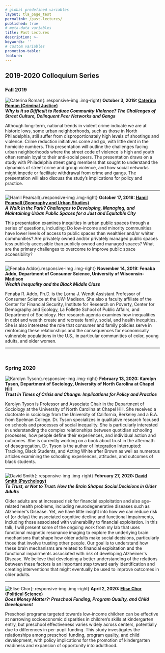```yaml
---
# global predefined variables
layout: tla_page_test
permalink: /past-lectures/
published: true
# meta-data variables
title: Past Lectures
description: >-
keywords: ''
# custom variables
promotion-table: 
feature: 
---
```

## 2019-2020 Colloquium Series

### Fall 2019

![Caterina Roman]({{site.baseurl}}/media/resizedcaterinaroman.jpg){:.responsive-img .img-right}
**October 3, 2019: [Caterina Roman (Criminal Justice)](https://liberalarts.temple.edu/academics/faculty/roman-caterina)**<br>
**_Why is it so Difficult to Reduce Community Violence?  The Challenges of Street Culture, Delinquent Peer Networks and Gangs_**<br>

Although long-term, national trends in violent crime indicate we are at historic lows, some urban neighborhoods, such as those in North Philadelphia, still suffer from disproportionately high levels of shootings and violence. Crime reduction initiatives come and go, with little dent in the homicide numbers. This presentation will outline the challenges facing urban neighborhoods where the street code of violence is high and youth often remain loyal to their anti-social peers. The presentation draws on a study with Philadelphia street gang members that sought to understand the dynamics of street crime and group violence, and how social networks might impede or facilitate withdrawal from crime and gangs. The presentation will also discuss the study’s implications for policy and practice.

___

![Hamil Pearsall]({{site.baseurl}}/media/resizedhamilpearsall.jpg){:.responsive-img .img-right}
**October 17, 2019: [Hamil Pearsall (Geography and Urban Studies)](https://liberalarts.temple.edu/academics/faculty/pearsall-hamil)**<br>
**_A Walk in the Park? Challenges to Developing, Managing, and Maintaining Urban Public Spaces for a Just and Equitable City_**<br>

This presentation examines inequities in urban public spaces through a series of questions, including: Do low-income and minority communities have lower levels of access to public spaces than wealthier and/or whiter communities? Are privately owned and/or privately managed public spaces less publicly accessible than publicly owned and managed spaces? What are the primary challenges to overcome to improve public space accessibility?

___

![Fenaba Addo]({{site.baseurl}}/media/resizedAddo.jpg){:.responsive-img .img-right}
**November 14, 2019: Fenaba Addo, Department of Consumer Science, University of Wisconsin-Madison**<br>
**_Wealth Inequality and the Black Middle Class_**<br>

Fenaba R. Addo, Ph.D. is the Lorna J. Wendt Assistant Professor of Consumer Science at the UW-Madison. She also a faculty affiliate of the Center for Financial Security, Institute for Research on Poverty, Center for Demography and Ecology,  La Follette School of Public Affairs, and Department of Sociology. Her research agenda examines how inequalities in debt and wealth create and recreate family, social, and health inequities. She is also interested the role that consumer and family policies serve in reinforcing these relationships and the consequences for economically vulnerable populations in the U.S., in particular communities of color, young adults, and older women.

___
 
### Spring 2020

![Karolyn Tyson]({{site.baseurl}}/media/resizedTyson.jpg){:.responsive-img .img-right}
**February 13, 2020: Karolyn Tyson, Department of Sociology, University of North Carolina at Chapel Hill**<br>
**_Trust in Times of Crisis and Change: Implications for Policy and Practice_**<br>

Karolyn Tyson is Professor and Associate Chair in the Department of Sociology at the University of North Carolina at Chapel Hill. She received a doctorate in sociology from the University of California, Berkeley and a B.A. from Spelman College. Dr. Tyson specializes in qualitative research focused on schools and processes of social inequality. She is particularly interested in understanding the complex relationships between quotidian schooling processes, how people define their experiences, and individual action and outcomes. She is currently working on a book about trust in the aftermath of desegregation. Dr. Tyson is the author of Integration Interrupted: Tracking, Black Students, and Acting White after Brown as well as numerous articles examining the schooling experiences, attitudes, and outcomes of black students. 

___

![David Smith]({{site.baseurl}}/media/resizeddavidsmith.jpg){:.responsive-img .img-right}
**February 27, 2020: [David Smith (Psychology)](https://liberalarts.temple.edu/academics/faculty/smith-david-v)**<br>
**_To Trust, or Not to Trust: How the Brain Shapes Social Decisions in Older Adults_**<br>

Older adults are at increased risk for financial exploitation and also age-related health problems, including neurodegenerative diseases such as Alzheimer's Disease. Yet, we have little insight into how we can reduce risk of (or delay) the associated cognitive decline and functional impairments, including those associated with vulnerability to financial exploitation. In this talk, I will present some of the ongoing work from my lab that uses functional magnetic resonance imaging to explore the underlying brain mechanisms that shape how older adults make social decisions, particularly those that involve trusting other people. Our goal is to understand how these brain mechanisms are related to financial exploitation and the functional impairments associated with risk of developing Alzheimer's Disease. We believe that developing a better understanding of the relations between these factors is an important step toward early identification and creating interventions that might eventually be used to improve outcomes in older adults.

___

![Elise Chor]({{site.baseurl}}/media/resizedchor.jpg){:.responsive-img .img-right}
**April 2, 2020: [Elise Chor (Political Science)](https://liberalarts.temple.edu/academics/faculty/chor-elise)**<br>
**_Does Money Matter?: Preschool Funding, Program Quality, and Child Development_**<br>

Preschool programs targeted towards low-income children can be effective at narrowing socioeconomic disparities in children’s skills at kindergarten entry, but preschool effectiveness varies widely across centers, potentially due to differences in per-pupil funding. This study investigates the relationships among preschool funding, program quality, and child development, with policy implications for the promotion of kindergarten readiness and expansion of opportunity into adulthood.
